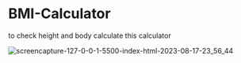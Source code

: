 # BMI-Calculator
to check height and body calculate this calculator

![screencapture-127-0-0-1-5500-index-html-2023-08-17-23_56_44](https://github.com/anjanadave/BMI-Calculator/assets/138798176/b2a204d5-7803-428a-b559-4d98cd4383c0)
